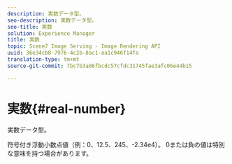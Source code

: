 ```yaml
---
description: 実数データ型。
seo-description: 実数データ型。
seo-title: 実数
solution: Experience Manager
title: 実数
topic: Scene7 Image Serving - Image Rendering API
uuid: 36e34cb8-7976-4c2b-8ac1-aa1c946f14fa
translation-type: tm+mt
source-git-commit: 7bc7b3a86fbcdc57cfdc31745fae3afc06e44b15

---
```



# 実数{#real-number}

実数データ型。

符号付き浮動小数点値（例：0、12.5、245、-2.34e4）。 0または負の値は特別な意味を持つ場合があります。